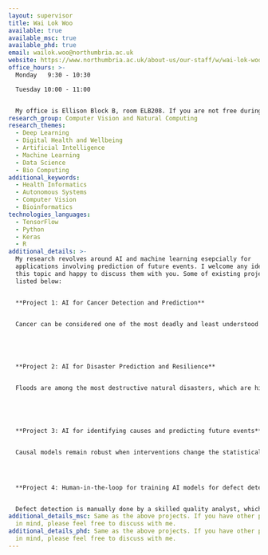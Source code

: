 ```yaml
---
layout: supervisor
title: Wai Lok Woo
available: true
available_msc: true
available_phd: true
email: wailok.woo@northumbria.ac.uk
website: https://www.northumbria.ac.uk/about-us/our-staff/w/wai-lok-woo/
office_hours: >-
  Monday   9:30 - 10:30

  Tuesday 10:00 - 11:00


  My office is Ellison Block B, room ELB208. If you are not free during these hours, please drop me an email to see how we may best meet.
research_group: Computer Vision and Natural Computing
research_themes:
  - Deep Learning
  - Digital Health and Wellbeing
  - Artificial Intelligence
  - Machine Learning
  - Data Science
  - Bio Computing
additional_keywords:
  - Health Informatics
  - Autonomous Systems
  - Computer Vision
  - Bioinformatics
technologies_languages:
  - TensorFlow
  - Python
  - Keras
  - R
additional_details: >-
  My research revolves around AI and machine learning esepcially for
  applications involving prediction of future events. I welcome any ideas on
  this topic and happy to discuss them with you. Some of existing projects are
  listed below:


  **Project 1: AI for Cancer Detection and Prediction**


  Cancer can be considered one of the most deadly and least understood afflictions of modern times. Recently, there have been [18million new cases of cancer globally and 9.6million deaths](http://gco.iarc.fr/today/data/factsheets/cancers/39-All-cancers-fact-sheet.pdf), yielding a 52.9% average mortality rate. There are a lot of potential for growth in the area of AI for cancer detection. The project will be to develop an AI system that can detect cancer efficiently and inform the results to the pathologist rather than to replace the role of pathologist. Histopathological images will be used where AI-based algorithms will be developed to classify these images into different categories corresponding to the progression stages of cancer or segment parts of image that correspond to the cancer cells only. The AI-based algorithms can also be used to explain the prediction results to the clinicians so that the AI model is more transparent. The project could also incorporate the use of genomics data to complement the histopathological image for better decision making. 


   


  **Project 2: AI for Disaster Prediction and Resilience**


  Floods are among the most destructive natural disasters, which are highly complex to model. The research on the advancement of flood prediction models contributed to risk reduction, policy suggestion, minimization of the loss of human life, and reduction of the property damage associated with floods. To mimic the complex mathematical expressions of physical processes of floods, during the past two decades, AI methods contributed highly in the advancement of prediction systems providing better performance and cost-effective solutions. Due to the vast benefits and potential of AI, its popularity dramatically increased. Researchers through introducing novel AI methods and hybridizing of the existing ones aim at discovering more accurate and efficient prediction models. The main contribution of this project is to demonstrate the state of the art of AI models in flood prediction and to give insight into the most suitable models. Qualitative analysis of robustness, accuracy, effectiveness, and speed will be investigated to provide an extensive overview on the various AI algorithms used in the field. The project can be used as a guideline for climate scientists in choosing the proper AI method according to the prediction task.


   


  **Project 3: AI for identifying causes and predicting future events**


  Causal models remain robust when interventions change the statistical distributions of a problem. For instance, when you see an object for the first time, your mind will subconsciously factor out lighting from its appearance. That’s why, in general, you can recognize the object when you see it under new lighting conditions. Causal models allow us to respond to situations we haven’t seen before and think about counterfactuals. We don’t need to drive a car off a cliff to know what will happen. Counterfactuals play an important role in cutting down the number of training examples a machine learning model needs. Once a causal model is available, either by external human knowledge or a learning process, causal reasoning allows to draw conclusions on the effect of interventions, counterfactuals and potential outcomes. The project will develop causal AI reasoning algorithms to identify factors and predict outcome in real applications. This Include object recognition in different background and lightning conditions, identifying factors that cause a hotel booking to be cancelled and predicting future hotel cancellation, estimating the effect of a subscription of a rewards program for attracting customers and predicting future customer behaviour, identifying factors that lead people to become more polarized in their beliefs about climate change and predicting future beliefs, and etc. There are a range of other applications where causal AI models are useful. In this project, you will choose an application of your own choice where causal AI model will be used to identify the causes and predict the desired outcome.




  **Project 4: Human-in-the-loop for training AI models for defect detection**


  Defect detection is manually done by a skilled quality analyst, which is time-consuming and manually exhausting. Surface defects can be located visually with the help of digital cameras. However, using deep learning to automate the tasks requires significant volume of annotated image data to get good accuracy prediction. Gathering industrial grade data is an expensive and time-consuming process. The cost per hour of annotating the data will be expensive along with getting the right person with the skill to annotate the data. These limitations can be overcome by integrating active learning to reduce the amount of data used for training and the cost associated with data annotation. Active learning enables the process faster and reduce the input datasets wherein machines learn interactively by querying the human. This paves the way to the development of the human-in-the-loop (HITL) where in the final feedback to the overall system will be provided by the human who acts as the moderator. The project aims to develop HITL feedback system with deep learning to detect defects and to improve the overall efficiency. This system will be beneficial even if the data changes considerably, as there is always a human feedback to correct it. Humans can also benefit from the system by improving their skills along with the system.
additional_details_msc: Same as the above projects. If you have other projects
  in mind, please feel free to discuss with me.
additional_details_phd: Same as the above projects. If you have other projects
  in mind, please feel free to discuss with me.
---
```

